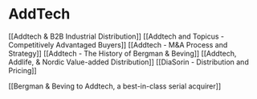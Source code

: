 # AddTech

[[Addtech & B2B Industrial Distribution]]
[[Addtech and Topicus - Competitively Advantaged Buyers]]
[[Addtech - M&A Process and Strategy]]
[[Addtech - The History of Bergman & Beving]]
[[Addtech, Addlife, & Nordic Value-added Distribution]]
[[DiaSorin - Distribution and Pricing]]


[[Bergman & Beving to Addtech, a best-in-class serial acquirer]]
